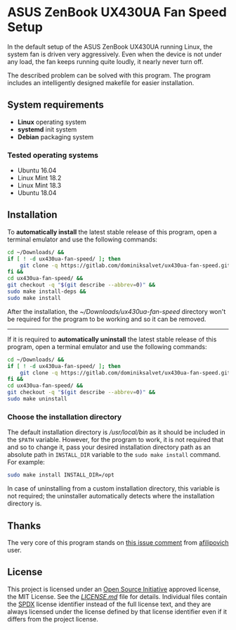 # ASUS ZenBook UX430UA Fan Speed Setup

In the default setup of the ASUS ZenBook UX430UA running Linux, the system fan is driven very aggressively. Even when the device is not under any load, the fan keeps running quite loudly, it nearly never turn off.

The described problem can be solved with this program. The program includes an intelligently designed makefile for easier installation.

## System requirements

* **Linux** operating system
* **systemd** init system
* **Debian** packaging system

### Tested operating systems

* Ubuntu 16.04
* Linux Mint 18.2
* Linux Mint 18.3
* Ubuntu 18.04

## Installation

To **automatically install** the latest stable release of this program, open a terminal emulator and use the following commands:

```sh
cd ~/Downloads/ &&
if [ ! -d ux430ua-fan-speed/ ]; then
    git clone -q https://gitlab.com/dominiksalvet/ux430ua-fan-speed.git
fi &&
cd ux430ua-fan-speed/ &&
git checkout -q "$(git describe --abbrev=0)" &&
sudo make install-deps &&
sudo make install
```

After the installation, the *~/Downloads/ux430ua-fan-speed* directory won't be required for the program to be working and so it can be removed.

---

If it is required to **automatically uninstall** the latest stable release of this program, open a terminal emulator and use the following commands:

```sh
cd ~/Downloads/ &&
if [ ! -d ux430ua-fan-speed/ ]; then
    git clone -q https://gitlab.com/dominiksalvet/ux430ua-fan-speed.git
fi &&
cd ux430ua-fan-speed/ &&
git checkout -q "$(git describe --abbrev=0)" &&
sudo make uninstall
```

### Choose the installation directory

The default installation directory is */usr/local/bin* as it should be included in the `$PATH` variable. However, for the program to work, it is not required that and so to change it, pass your desired installation directory path as an absolute path in `INSTALL_DIR` variable to the `sudo make install` command. For example:

```sh
sudo make install INSTALL_DIR=/opt
```

In case of uninstalling from a custom installation directory, this variable is not required; the uninstaller automatically detects where the installation directory is.

## Thanks

The very core of this program stands on [this issue comment](https://github.com/daringer/asus-fan/issues/44#issuecomment-307589414) from [afilipovich](https://github.com/afilipovich) user.

## License

This project is licensed under an [Open Source Initiative](https://opensource.org/) approved license, the MIT License. See the [*LICENSE.md*](LICENSE.md) file for details. Individual files contain the [SPDX](https://spdx.org/) license identifier instead of the full license text, and they are always licensed under the license defined by that license identifier even if it differs from the project license.
